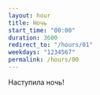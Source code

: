 ```yaml
---
layout: hour
title: Ночь
start_time: "00:00"
duration: 3600
redirect_to: "/hours/01"
weekdays: "1234567"
permalink: /hours/00
---
```



Наступила ночь!
